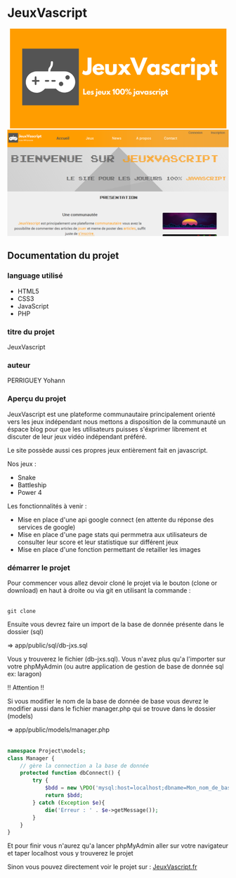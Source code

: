 # JeuxVascript

<div align="center">
    <img src="app/public/images/logo/Jeuxvacsript2.png">
</div>

<div align="center">
    <img src="app/public/images/screenshot/screen.png">
</div>

## Documentation du projet

### language utilisé

* HTML5
* CSS3
* JavaScript
* PHP

### titre du projet

JeuxVascript

### auteur 

PERRIGUEY Yohann

### Aperçu du projet

JeuxVascript est une plateforme communautaire
principalement orienté vers les jeux indépendant nous 
mettons a disposition de la communauté un éspace blog pour que les utilisateurs 
puisses s'éxprimer librement et discuter de leur jeux vidéo indépendant préféré.

Le site possède aussi ces propres jeux entièrement fait en javascript.

Nos jeux : 

* Snake
* Battleship
* Power 4

Les fonctionnalités à venir : 

* Mise en place d'une api google connect (en attente du réponse des services de google)
* Mise en place d'une page stats qui permmetra aux utilisateurs de consulter leur score et leur statistique sur différent jeux
* Mise en place d'une fonction permettant de retailler les images

### démarrer le projet

Pour commencer vous allez devoir cloné le projet via le bouton (clone or download) en haut à droite
ou via git en utilisant la commande :

```

git clone

```

Ensuite vous devrez faire un import de la base de donnée présente dans le dossier (sql)

=> app/public/sql/db-jxs.sql

Vous y trouverez le fichier (db-jxs.sql). Vous n'avez plus qu'a l'importer sur 
votre phpMyAdmin (ou autre application de gestion de base de donnée sql ex: laragon) 

!! Attention !! 

Si vous modifier le nom de la base de donnée de base vous devrez le modifier aussi
dans le fichier manager.php qui se trouve dans le dossier (models)

=> app/public/models/manager.php

``` php

namespace Project\models;
class Manager {
    // gère la connection a la base de donnée
    protected function dbConnect() {
        try {
            $bdd = new \PDO('mysql:host=localhost;dbname=Mon_nom_de_base_de_donnée;charset=utf8', 'root', '');
            return $bdd;
        } catch (Exception $e){
            die('Erreur : ' . $e->getMessage());
        }
    }
}

```
Et pour finir vous n'aurez qu'a lancer phpMyAdmin 
aller sur votre navigateur et taper localhost vous y trouverez le projet

Sinon vous pouvez directement voir le projet sur :
[JeuxVascript.fr](https://jeuxvascript.fr/)
